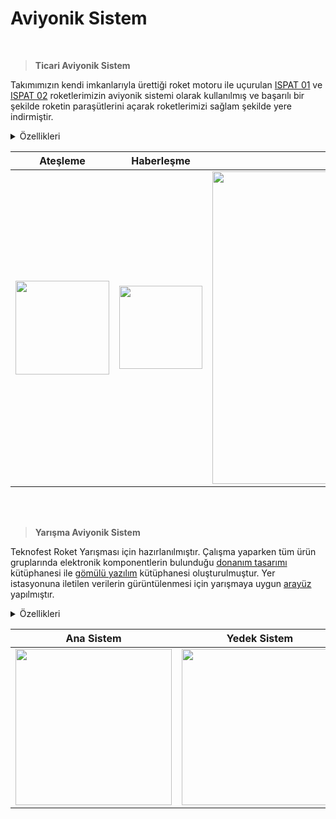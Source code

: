 # Aviyonik Sistem

<br>

> **Ticari Aviyonik Sistem**

Takımımızın kendi imkanlarıyla ürettiği roket motoru ile uçurulan [ISPAT 01](https://www.instagram.com/p/CeEz-f6FkrU/) ve [ISPAT 02](https://www.instagram.com/p/CmLr6XANZut/) roketlerimizin aviyonik sistemi olarak kullanılmış ve başarılı bir şekilde roketin paraşütlerini açarak roketlerimizi sağlam şekilde yere indirmiştir. 

<details>
<summary>Özellikleri</summary>
 
- STM32F103C8T6 işlemci ile MS5611 ve BMP280 basınç sensörleri kullanılmaktadır.
- 3 adet programlanabilir gerekli akım spesifikasyonlarına karşı çıkış bulunmaktadır.
- Fünye hattındaki ya da sistemdeki hata ve uyarıları buzzer ile ikaz ediyor.
- Sistem M2 konnektöre sahip kompoakt ve başka sistemlere entegre olabilir ya da tek başına kullanılabilir yapıdadır.
- Diğer sistemlere UART hattı ile üzerinden veri besleme yapabiliyor.
- Otomatik apogee tespi algoritması bulunmaktadır.
</details>

| Ateşleme | Haberleşme | Montaj |
| ------------ | ------------- | ------------- | 
| <img src="https://user-images.githubusercontent.com/104703949/210207518-d1f72f2a-654a-430a-b381-8498977c4e05.png" width="150"> | <img src="https://user-images.githubusercontent.com/104703949/210207470-2fee4fe9-a169-4ef1-832e-4a7ab2e6fdf0.png" width="133"> | <img src="https://user-images.githubusercontent.com/104703949/210205524-735d3b4d-4665-4cad-9ce4-8d2363b6011f.gif" width="500"> | 

<br>
<br>

> **Yarışma Aviyonik Sistem**

Teknofest Roket Yarışması için hazırlanılmıştır. 
Çalışma yaparken tüm ürün gruplarında elektronik komponentlerin bulunduğu [donanım tasarımı](https://github.com/atalayroket/atalay_donanimtasarimi) kütüphanesi ile [gömülü yazılım](https://github.com/atalayroket/atalay_gomuluyazilim) kütüphanesi oluşturulmuştur. 
Yer istasyonuna iletilen verilerin gürüntülenmesi için yarışmaya uygun [arayüz](https://github.com/atalayroket/atalay_arayuz) yapılmıştır.

<details>
<summary>Özellikleri</summary>
 
- Kartların arka yüzünde STM32F103RB işlemci olup olup ön yüzünde ise kullanacağımız sensörler, gps, haberleşme, ateşleme devresi ve voltaj regülatörü bulunuyor. 
- Kartımız 7-12V ile beslenmekte ve üzerinde güç ledi bulunmaktadır. 
- Voltaj regülatörü 3.3V 1.5A çıkış vermektedir.
- Ateşleme devresi için mosfet ile optoptokuplör kullanılmıştır.
- Sensör için BME280 basınç sensörü ile ADXL345 ivme sensörü, gps modülü olarak NEO6M, yer istasyonu ile haberleşmek için LORA iletişim modülü kullanılmıştır. 
- Senörler için I2C, gps ve iletişim modülü için UART protokolü kullanılmıştır.
- Ana ve Yedek Sistem kartındaki verileri, Haberleşme kartına SPI haberleşmesi ile aktarılmaktadır.
- Sensör verileri Kalman Filtresinden geçirilmektedir. 
- İletişim modülümüz 433MHz çalışma frekansında 8 km mesafede veri alışverişi yapabilmektedir.
- Yer İstasyonu kartımızdan, Roket ve Görev Yükü bilgileri seri port ile arayüzde gösterilmiş ve Excel ile kaydetme işlemi yapılmıştır. Ayrıca gelen veriler seri port üzerinden başka bir bilgisayara gönderebilmektedir.
</details>

| Ana Sistem | Yedek Sistem | Haberleşme | Görev Yükü |
| ------------ | ------------- | ------------- | ------------- |
| <img src="https://user-images.githubusercontent.com/104703949/178975949-c73ea188-78ee-422f-ae1e-443e428f9f21.JPG" width="250"> | <img src="https://user-images.githubusercontent.com/104703949/178975971-cedd0c6c-6338-451e-ba90-f94a9db79941.JPG" width="250"> | <img src="https://user-images.githubusercontent.com/104703949/178976015-2aa9b74b-eeaf-49ca-b19e-2ab924a77f52.JPG" width="240"> | <img src="https://user-images.githubusercontent.com/104703949/178975987-bcb0d98b-03aa-4c32-86b0-55a938d579de.JPG" width="250">|

